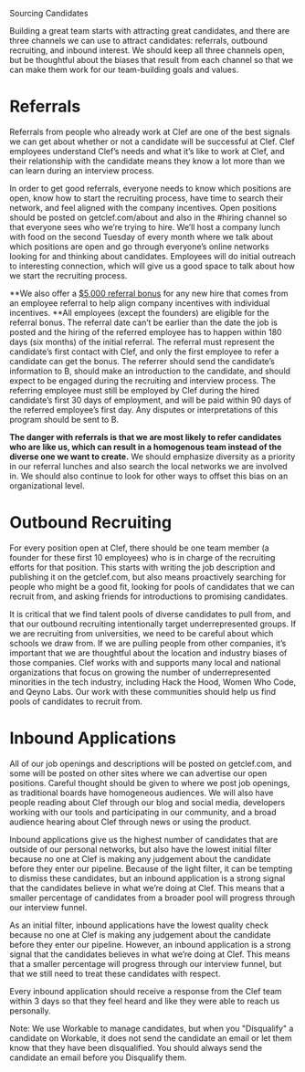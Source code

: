 Sourcing Candidates 

Building a great team starts with attracting great candidates, and there are three channels we can use to attract candidates: referrals, outbound recruiting, and inbound interest.  We should keep all three channels open, but be thoughtful about the biases that result from each channel so that we can make them work for our team-building goals and values. 

# Referrals

Referrals from people who already work at Clef are one of the best signals we can get about whether or not a candidate will be successful at Clef. Clef employees understand Clef’s needs and what it’s like to work at Clef, and their relationship with the candidate means they know a lot more than we can learn during an interview process. 

In order to get good referrals, everyone needs to know which positions are open, know how to start the recruiting process, have time to search their network, and feel aligned with the company incentives. Open positions should be posted on getclef.com/about and also in the #hiring channel so that everyone sees who we’re trying to hire. We’ll host a company lunch with food on the second Tuesday of every month where we talk about which positions are open and go through everyone’s online networks looking for and thinking about candidates. Employees will do initial outreach to interesting connection, which will give us a good space to talk about how we start the recruiting process. 

**We also offer a [$5,000 referral bonus](https://github.com/clef/handbook/blob/master/Benefits%20and%20Perks/Referral%20Bonuses.md) for any new hire that comes from an employee referral to help align company incentives with individual incentives. **All employees (except the founders) are eligible for the referral bonus. The referral date can’t be earlier than the date the job is posted and the hiring of the referred employee has to happen within 180 days (six months) of the initial referral. The referral must represent the candidate’s first contact with Clef, and only the first employee to refer a candidate can get the bonus. The referrer should send the candidate’s information to B, should make an introduction to the candidate, and should expect to be engaged during the recruiting and interview process. The referring employee must still be employed by Clef during the hired candidate’s first 30 days of employment, and will be paid within 90 days of the referred employee’s first day. Any disputes or interpretations of this program should be sent to B. 

**The danger with referrals is that we are most likely to refer candidates who are like us, which can result in a homogenous team instead of the diverse one we want to create.** We should emphasize diversity as a priority in our referral lunches and also search the local networks we are involved in. We should also continue to look for other ways to offset this bias on an organizational level. 

# Outbound Recruiting

For every position open at Clef, there should be one team member (a founder for these first 10 employees) who is in charge of the recruiting efforts for that position. This starts with writing the job description and publishing it on the getclef.com, but also means proactively searching for people who might be a good fit, looking for pools of candidates that we can recruit from, and asking friends for introductions to promising candidates. 

It is critical that we find talent pools of diverse candidates to pull from, and that our outbound recruiting intentionally target underrepresented groups. If we are recruiting from universities, we need to be careful about which schools we draw from. If we are pulling people from other companies, it’s important that we are thoughtful about the location and industry biases of those companies. Clef works with and supports many local and national organizations that focus on growing the number of underrepresented minorities in the tech industry, including Hack the Hood, Women Who Code, and Qeyno Labs. Our work with these communities should help us find pools of candidates to recruit from.

# Inbound Applications

All of our job openings and descriptions will be posted on getclef.com, and some will be posted on other sites where we can advertise our open positions. Careful thought should be given to where we post job openings, as traditional boards have homogeneous audiences. We will also have people reading about Clef through our blog and social media, developers working with our tools and participating in our community, and a broad audience hearing about Clef through news or using the product. 

Inbound applications give us the highest number of candidates that are outside of our personal networks, but also have the lowest initial filter because no one at Clef is making any judgement about the candidate before they enter our pipeline. Because of the light filter, it can be tempting to dismiss these candidates, but an inbound application is a strong signal that the candidates believe in what we’re doing at Clef. This means that a smaller percentage of candidates from a broader pool will progress through our interview funnel.

As an initial filter, inbound applications have the lowest quality check because no one at Clef is making any judgement about the candidate before they enter our pipeline. However, an inbound application is a strong signal that the candidates believes in what we’re doing at Clef. This means that a smaller percentage will progress through our interview funnel, but that we still need to treat these candidates with respect. 

Every inbound application should receive a response from the Clef team within 3 days so that they feel heard and like they were able to reach us personally. 

Note: We use Workable to manage candidates, but when you "Disqualify" a candidate on Workable, it does not send the candidate an email or let them know that they have been disqualified. You should always send the candidate an email before you Disqualify them. 

